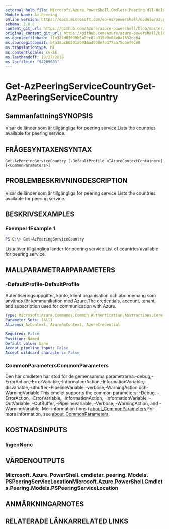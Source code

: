 ```yaml
---
external help file: Microsoft.Azure.PowerShell.Cmdlets.Peering.dll-Help.xml
Module Name: Az.Peering
online version: https://docs.microsoft.com/en-us/powershell/module/az.peering/get-azpeeringservicecountry
schema: 2.0.0
content_git_url: https://github.com/Azure/azure-powershell/blob/master/src/Peering/Peering/help/Get-AzPeeringServiceCountry.md
original_content_git_url: https://github.com/Azure/azure-powershell/blob/master/src/Peering/Peering/help/Get-AzPeeringServiceCountry.md
ms.openlocfilehash: f1e324d03990b5a9ec82a315d9e84e0a1832de64
ms.sourcegitcommit: b4a38bcb0501a9016a4998efd377aa75d3ef9ce8
ms.translationtype: MT
ms.contentlocale: sv-SE
ms.lasthandoff: 10/27/2020
ms.locfileid: "94269603"
---
```

# <span data-ttu-id="0f10d-101">Get-AzPeeringServiceCountry</span><span class="sxs-lookup"><span data-stu-id="0f10d-101">Get-AzPeeringServiceCountry</span></span>

## <span data-ttu-id="0f10d-102">Sammanfattning</span><span class="sxs-lookup"><span data-stu-id="0f10d-102">SYNOPSIS</span></span>
<span data-ttu-id="0f10d-103">Visar de länder som är tillgängliga för peering service.</span><span class="sxs-lookup"><span data-stu-id="0f10d-103">Lists the countries available for peering service.</span></span>

## <span data-ttu-id="0f10d-104">FRÅGESYNTAXEN</span><span class="sxs-lookup"><span data-stu-id="0f10d-104">SYNTAX</span></span>

```
Get-AzPeeringServiceCountry [-DefaultProfile <IAzureContextContainer>] [<CommonParameters>]
```

## <span data-ttu-id="0f10d-105">PROBLEMBESKRIVNING</span><span class="sxs-lookup"><span data-stu-id="0f10d-105">DESCRIPTION</span></span>
<span data-ttu-id="0f10d-106">Visar de länder som är tillgängliga för peering service.</span><span class="sxs-lookup"><span data-stu-id="0f10d-106">Lists the countries available for peering service.</span></span>

## <span data-ttu-id="0f10d-107">BESKRIVS</span><span class="sxs-lookup"><span data-stu-id="0f10d-107">EXAMPLES</span></span>

### <span data-ttu-id="0f10d-108">Exempel 1</span><span class="sxs-lookup"><span data-stu-id="0f10d-108">Example 1</span></span>
```powershell
PS C:\> Get-AzPeeringServiceCountry
```

<span data-ttu-id="0f10d-109">Lista över tillgängliga länder för peering service.</span><span class="sxs-lookup"><span data-stu-id="0f10d-109">List of countries available for peering service.</span></span>

## <span data-ttu-id="0f10d-110">MALLPARAMETRAR</span><span class="sxs-lookup"><span data-stu-id="0f10d-110">PARAMETERS</span></span>

### <span data-ttu-id="0f10d-111">-DefaultProfile</span><span class="sxs-lookup"><span data-stu-id="0f10d-111">-DefaultProfile</span></span>
<span data-ttu-id="0f10d-112">Autentiseringsuppgifter, konto, klient organisation och abonnemang som används för kommunikation med Azure.</span><span class="sxs-lookup"><span data-stu-id="0f10d-112">The credentials, account, tenant, and subscription used for communication with Azure.</span></span>

```yaml
Type: Microsoft.Azure.Commands.Common.Authentication.Abstractions.Core.IAzureContextContainer
Parameter Sets: (All)
Aliases: AzContext, AzureRmContext, AzureCredential

Required: False
Position: Named
Default value: None
Accept pipeline input: False
Accept wildcard characters: False
```

### <span data-ttu-id="0f10d-113">CommonParameters</span><span class="sxs-lookup"><span data-stu-id="0f10d-113">CommonParameters</span></span>
<span data-ttu-id="0f10d-114">Den här cmdleten har stöd för de gemensamma parametrarna:-debug,-ErrorAction,-ErrorVariable,-InformationAction,-InformationVariable,-disvariable,-utbuffer,-PipelineVariable,-verbose,-WarningAction och-WarningVariable.</span><span class="sxs-lookup"><span data-stu-id="0f10d-114">This cmdlet supports the common parameters: -Debug, -ErrorAction, -ErrorVariable, -InformationAction, -InformationVariable, -OutVariable, -OutBuffer, -PipelineVariable, -Verbose, -WarningAction, and -WarningVariable.</span></span> <span data-ttu-id="0f10d-115">Mer information finns i [about_CommonParameters](http://go.microsoft.com/fwlink/?LinkID=113216).</span><span class="sxs-lookup"><span data-stu-id="0f10d-115">For more information, see [about_CommonParameters](http://go.microsoft.com/fwlink/?LinkID=113216).</span></span>

## <span data-ttu-id="0f10d-116">KOSTNADS</span><span class="sxs-lookup"><span data-stu-id="0f10d-116">INPUTS</span></span>

### <span data-ttu-id="0f10d-117">Ingen</span><span class="sxs-lookup"><span data-stu-id="0f10d-117">None</span></span>

## <span data-ttu-id="0f10d-118">VÄRDEN</span><span class="sxs-lookup"><span data-stu-id="0f10d-118">OUTPUTS</span></span>

### <span data-ttu-id="0f10d-119">Microsoft. Azure. PowerShell. cmdletar. peering. Models. PSPeeringServiceLocation</span><span class="sxs-lookup"><span data-stu-id="0f10d-119">Microsoft.Azure.PowerShell.Cmdlets.Peering.Models.PSPeeringServiceLocation</span></span>

## <span data-ttu-id="0f10d-120">ANMÄRKNINGAR</span><span class="sxs-lookup"><span data-stu-id="0f10d-120">NOTES</span></span>

## <span data-ttu-id="0f10d-121">RELATERADE LÄNKAR</span><span class="sxs-lookup"><span data-stu-id="0f10d-121">RELATED LINKS</span></span>
